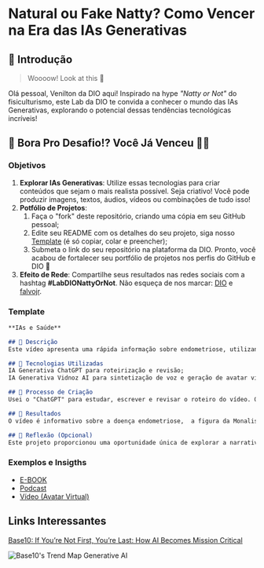 # Natural ou Fake Natty? Como Vencer na Era das IAs Generativas

## 🚀 Introdução

> Woooow! Look at this 👀

Olá pessoal, Venilton da DIO aqui! Inspirado na hype _"Natty or Not"_ do fisiculturismo, este Lab da DIO te convida a conhecer o mundo das IAs Generativas, explorando o potencial dessas tendências tecnológicas incríveis!

## 🎯 Bora Pro Desafio!? Você Já Venceu 💪🤓

### Objetivos

1. **Explorar IAs Generativas**: Utilize essas tecnologias para criar conteúdos que sejam o mais realista possível. Seja criativo! Você pode produzir imagens, textos, áudios, vídeos ou combinações de tudo isso!
1. **Potfólio de Projetos**:
    1. Faça o "fork" deste repositório, criando uma cópia em seu GitHub pessoal;
    2. Edite seu README com os detalhes do seu projeto, siga nosso [Template](#template) (é só copiar, colar e preencher);
    3. Submeta o link do seu repositório na plataforma da DIO. Pronto, você acabou de fortalecer seu portfólio de projetos nos perfis do GitHub e DIO 🚀
1. **Efeito de Rede**: Compartilhe seus resultados nas redes sociais com a hashtag **#LabDIONattyOrNot**. Não esqueça de nos marcar: [DIO](https://www.linkedin.com/school/dio-makethechange) e [falvojr](https://www.linkedin.com/in/falvojr).

### Template

```markdown
**IAs e Saúde**

## 📒 Descrição
Este vídeo apresenta uma rápida informação sobre endometriose, utilizando uma figura histórica para chamar a atenção.

## 🤖 Tecnologias Utilizadas
IA Generativa ChatGPT para roteirização e revisão;
IA Generativa Vidnoz AI para sintetização de voz e geração de avatar virtual.

## 🧐 Processo de Criação
Usei o "ChatGPT" para estudar, escrever e revisar o roteiro do vídeo. O "Vidnoz AI" foi essencial para criar um avatar virtual, de característica histórica conhecida, e voz sintetizada, para chamar a atenção ao assunto abordado. 

## 🚀 Resultados
O vídeo é informativo sobre a doença endometriose,  a figura da Monalisa tem o intuito de chamar a atenção!

## 💭 Reflexão (Opcional)
Este projeto proporcionou uma oportunidade única de explorar a narrativa visual, utilizando IA generativa para criar explicações profundamente envolventes e impactantes sobre uma doença que aflige a população feminina.
```

### Exemplos e Insigths

- [E-BOOK](/exemplos/E-BOOK.md)
- [Podcast](/exemplos/PODCAST.md)
- [Vídeo (Avatar Virtual)](/exemplos/VIDEO.md)

## Links Interessantes

[Base10: If You’re Not First, You’re Last: How AI Becomes Mission Critical](https://base10.vc/post/generative-ai-mission-critical/)

![Base10's Trend Map Generative AI](https://github.com/digitalinnovationone/lab-natty-or-not/assets/730492/f4df26e8-f8f7-4419-8252-c69d73ea930c)
